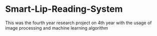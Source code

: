 # Smart-Lip-Reading-System
This was the fourth year research project on 4th year with the usage of image processing and machine learning algorithm
